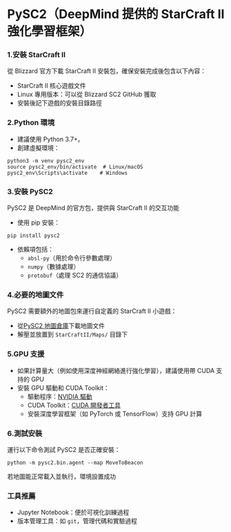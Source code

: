 # PySC2（DeepMind 提供的 StarCraft II 強化學習框架） 
### 1.安裝 StarCraft II
從 Blizzard 官方下載 StarCraft II 安裝包，確保安裝完成後包含以下內容：
* StarCraft II 核心遊戲文件
* Linux 專用版本：可以從 Blizzard SC2 GitHub 獲取
* 安裝後記下遊戲的安裝目錄路徑

### 2.Python 環境
* 建議使用 Python 3.7+。
* 創建虛擬環境：
```
python3 -m venv pysc2_env
source pysc2_env/bin/activate  # Linux/macOS
pysc2_env\Scripts\activate    # Windows
```

### 3.安裝 PySC2
PySC2 是 DeepMind 的官方包，提供與 StarCraft II 的交互功能
* 使用 pip 安裝：
```
pip install pysc2
```
* 依賴項包括：
  * `absl-py`（用於命令行參數處理）
  * `numpy`（數據處理）
  * `protobuf`（處理 SC2 的通信協議）
    
### 4.必要的地圖文件
PySC2 需要額外的地圖包來運行自定義的 StarCraft II 小遊戲：
* 從[PySC2 地圖倉庫](https://github.com/google-deepmind/pysc2/releases)下載地圖文件
* 解壓並放置到 `StarCraftII/Maps/` 目錄下

### 5.GPU 支援
* 如果計算量大（例如使用深度神經網絡進行強化學習），建議使用帶 CUDA 支持的 GPU
* 安裝 GPU 驅動和 CUDA Toolkit：
  * 驅動程序：[NVIDIA 驅動](https://www.nvidia.com/en-us/drivers/)
  * CUDA Toolkit：[CUDA 開發者工具](https://developer.nvidia.com/cuda-downloads)
  * 安裝深度學習框架（如 PyTorch 或 TensorFlow）支持 GPU 計算

### 6.測試安裝
運行以下命令測試 PySC2 是否正確安裝：
```
python -m pysc2.bin.agent --map MoveToBeacon
```
若地圖能正常載入並執行，環境設置成功

### 工具推薦
* Jupyter Notebook：便於可視化訓練過程
* 版本管理工具：如 `git`，管理代碼和實驗過程
